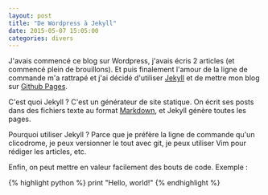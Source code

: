 ```yaml
---
layout: post
title: "De Wordpress à Jekyll"
date: 2015-05-07 15:05:00
categories: divers
---
```


J'avais commencé ce blog sur Wordpress, j'avais écris 2 articles (et commencé plein de brouillons). Et puis finalement l'amour de la ligne de commande m'a rattrapé et j'ai décidé d'utiliser [Jekyll](http://jekyllrb.com) et de mettre mon blog sur [Github Pages](https://pages.github.com). 

C'est quoi Jekyll ? C'est un générateur de site statique. On écrit ses posts dans des fichiers texte au format [Markdown](http://fr.wikipedia.org/wiki/Markdown), et Jekyll génère toutes les pages.

Pourquoi utiliser Jekyll ?
Parce que je préfère la ligne de commande qu'un clicodrome, je peux versionner le tout avec git, je peux utiliser Vim pour rédiger les articles, etc.

Enfin, on peut mettre en valeur facilement des bouts de code. Exemple :

{% highlight python %}
print "Hello, world!"
{% endhighlight %}
